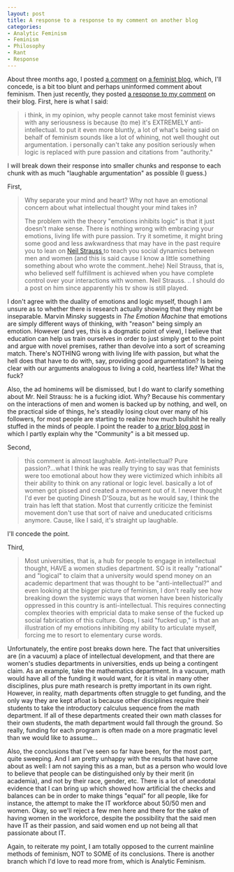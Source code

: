 ```yaml
--- 
layout: post
title: A response to a response to my comment on another blog
categories:
- Analytic Feminism
- Feminism
- Philosophy
- Rant
- Response
---
```

About three months ago, I posted <a href="http://robotdoves.blogspot.com/2008/08/welcome-back-my-good-friend.html">a comment</a> on <a href="http://robotdoves.blogspot.com">a feminist blog</a>, which, I'll concede, is a bit too blunt and perhaps uninformed comment about feminism.  Then just recently, they posted <a href="http://robotdoves.blogspot.com/2008/12/anit-intellectual-feminist-movement.html">a response to my comment</a> on their blog.  First, here is what I said:
<blockquote>i think, in my opinion, why people cannot take most feminist views with any seriousness is because (to me) it's EXTREMELY anti-intellectual. to put it even more bluntly, a lot of what's being said on behalf of feminism sounds like a lot of whining, not well thought out argumentation.  i personally can't take any position seriously when logic is replaced with pure passion and citations from "authority."</blockquote>
I will break down their response into smaller chunks and response to each chunk with as much "laughable argumentation" as possible (I guess.)

First,
<blockquote>Why separate your mind and heart? Why not have an emotional concern about what intellectual thought your mind takes in?

The problem with the theory "emotions inhibits logic" is that it just doesn't make sense. There is nothing wrong with embracing your emotions, living life with pure passion. Try it sometime, it might bring some good and less awkwardness that may have in the past require you to lean on <a href="http://www.neilstrauss.com/">Neil Strauss </a>to teach you social dynamics between men and women (and this is said cause I know a little something something about who wrote the comment..hehe) Neil Strauss, that is, who believed self fulfillment is achieved when you have complete control over your interactions with
women. Neil Strauss. .. I should do a post on him since apparently his tv show is still played.</blockquote>
I don't agree with the duality of emotions and logic myself, though I am unsure as to whether there is research actually showing that they might be inseparable.  Marvin Minsky suggests in <em>The Emotion Machine </em>that emotions are simply different ways of thinking, with "reason" being simply an emotion.  However (and yes, this is a dogmatic point of view), I believe that education can help us train ourselves in order to just simply get to the point and argue with novel premises, rather than devolve into a sort of screaming match.  There's NOTHING wrong with living life with passion, but what the hell does that have to do with, say, providing good argumentation?  Is being clear with our arguments analogous to living a cold, heartless life?  What the fuck?

Also, the ad hominems will be dismissed, but I do want to clarify something about Mr. Neil Strauss: he is a fucking idiot.  Why?  Because his commentary on the interactions of men and women is backed up by nothing, and well, on the practical side of things, he's steadily losing clout over many of his followers, for most people are starting to realize how much bullshit he really stuffed in the minds of people.  I point the reader to <a href="http://blog.redbluemagenta.com/2007/08/25/an-open-response-to-“the-community-is-a-mean-not-an-end”/">a prior blog post</a> in which I partly explain why the "Community" is a bit messed up.

Second,
<blockquote>this comment is almost laughable. Anti-intellectual? Pure passion?...what I think he was really trying to say was that feminists were too emotional about how they were victimized which inhibits all their ability to think on any rational or logic level. basically a lot of women got pissed and created a movement out of it. I never thought I'd ever be quoting Dinesh D'Souza, but as he would say, I think the train has left that station. Most that currently criticize the feminist movement don't use that sort of naive and uneducated criticisms anymore. Cause, like I said, it's straight up laughable.</blockquote>
I'll concede the point.

Third,
<blockquote>Most universities, that is, a hub for people to engage in intellectual thought, HAVE a women studies department. SO is it really "rational" and "logical" to claim that a university would spend money on an academic department that was thought to be "anti-intellectual?" and even looking at the bigger picture of feminism, I don't really see how breaking down the systemic ways that women have been historically oppressed in this country is anti-intellectual. This requires connecting complex theories with empricial data to make sense of the fucked up social fabrication of this culture. Oops, I said "fucked up," is that an illustration of my emotions inhibiting my ability to articulate myself, forcing me to resort to elementary curse words.</blockquote>
Unfortunately, the entire post breaks down here.  The fact that universities are (in a vacuum) a place of intellectual development, and that there are women's studies departments in universities, ends up being a contingent claim.  As an example, take the mathematics department.  In a vacuum, math would have all of the funding it would want, for it is vital in many other disciplines, plus pure math research is pretty important in its own right.  However, in reality, math departments often struggle to get funding, and the only way they are kept afloat is because other disciplines require their students to take the introductory calculus sequence from the math department.  If all of these departments created their own math classes for their own students, the math department would fall through the ground.  So really, funding for each program is often made on a more pragmatic level than we would like to assume...

Also, the conclusions that I've seen so far have been, for the most part, quite sweeping.  And I am pretty unhappy with the results that have come about as well: I am not saying this as a man, but as a person who would love to believe that people can be distinguished only by their merit (in academia), and not by their race, gender, etc.  There is a lot of anecdotal evidence that I can bring up which showed how artificial the checks and balances can be in order to make things "equal" for all people, like for instance, the attempt to make the IT workforce about 50/50 men and women.  Okay, so we'll reject a few men here and there for the sake of having women in the workforce, despite the possibility that the said men have IT as their passion, and said women end up not being all that passionate about IT.

Again, to reiterate my point, I am totally opposed to the current mainline methods of feminism, NOT to SOME of its conclusions.  There is another branch which I'd love to read more from, which is Analytic Feminism.
